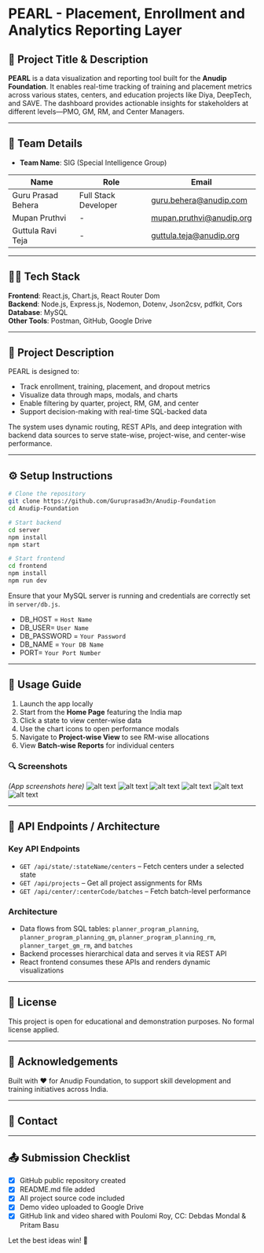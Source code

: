 # PEARL - Placement, Enrollment and Analytics Reporting Layer

## 📌 Project Title & Description
**PEARL** is a data visualization and reporting tool built for the **Anudip Foundation**. It enables real-time tracking of training and placement metrics across various states, centers, and education projects like Diya, DeepTech, and SAVE. The dashboard provides actionable insights for stakeholders at different levels—PMO, GM, RM, and Center Managers.

---

## 👥 Team Details
- **Team Name**: SIG (Special Intelligence Group)

| Name                | Role                 | Email                          |
|---------------------|----------------------|---------------------------------|
| Guru Prasad Behera | Full Stack Developer | guru.behera@anudip.com   |
| Mupan Pruthvi       | -      | mupan.pruthvi@anudip.org            |
| Guttula Ravi Teja       | -      | guttula.teja@anudip.org            |


---

## 🧑‍💻 Tech Stack
**Frontend**: React.js, Chart.js, React Router Dom  
**Backend**: Node.js, Express.js, Nodemon, Dotenv, Json2csv, pdfkit, Cors   
**Database**: MySQL  
**Other Tools**: Postman, GitHub, Google Drive

---

## 📖 Project Description
PEARL is designed to:
- Track enrollment, training, placement, and dropout metrics
- Visualize data through maps, modals, and charts
- Enable filtering by quarter, project, RM, GM, and center
- Support decision-making with real-time SQL-backed data

The system uses dynamic routing, REST APIs, and deep integration with backend data sources to serve state-wise, project-wise, and center-wise performance.

---

## ⚙️ Setup Instructions
```bash
# Clone the repository
git clone https://github.com/Guruprasad3n/Anudip-Foundation
cd Anudip-Foundation

# Start backend
cd server
npm install
npm start

# Start frontend
cd frontend
npm install
npm run dev
```

Ensure that your MySQL server is running and credentials are correctly set in `server/db.js`.

- DB_HOST = `Host Name`
- DB_USER= `User Name`
- DB_PASSWORD = `Your Password`
- DB_NAME = `Your DB Name`
- PORT= `Your Port Number`

---

## 🚀 Usage Guide
1. Launch the app locally
2. Start from the **Home Page** featuring the India map
3. Click a state to view center-wise data
4. Use the chart icons to open performance modals
5. Navigate to **Project-wise View** to see RM-wise allocations
6. View **Batch-wise Reports** for individual centers

### 🔍 Screenshots
*(App screenshots here)*
![alt text](image.png)
![alt text](image-1.png)
![alt text](image-2.png)
![alt text](image-3.png)
![alt text](image-4.png)
![alt text](image-5.png)

---

## 🔗 API Endpoints / Architecture
### Key API Endpoints
- `GET /api/state/:stateName/centers` – Fetch centers under a selected state
- `GET /api/projects` – Get all project assignments for RMs
- `GET /api/center/:centerCode/batches` – Fetch batch-level performance

### Architecture
- Data flows from SQL tables: `planner_program_planning`, `planner_program_planning_gm`, `planner_program_planning_rm`, `planner_target_gm_rm`, and `batches`
- Backend processes hierarchical data and serves it via REST API
- React frontend consumes these APIs and renders dynamic visualizations

---

## 📝 License
This project is open for educational and demonstration purposes. No formal license applied.

<!-- ---

## 📽️ Demo Video
👉 [Click here to view the demo video](https://drive.google.com/your-demo-video-link)  
*(Ensure access is set to: "Anyone with the link can view")* -->

---

## 🙌 Acknowledgements

Built with ❤️ for Anudip Foundation, to support skill development and training initiatives across India.

---

## 📧 Contact 

---

## 📤 Submission Checklist
- [x] GitHub public repository created
- [x] README.md file added
- [x] All project source code included
- [x] Demo video uploaded to Google Drive
- [x] GitHub link and video shared with Poulomi Roy, CC: Debdas Mondal & Pritam Basu

Let the best ideas win! 🚀





<!-- # Anudip Foundation - Training & Mobilization Dashboard


## 🌐 Project Overview

This project is a comprehensive educational dashboard built for the Anudip Foundation. The primary goal is to visually manage, monitor, and track the progress of students across various training centers in India. It integrates interactive maps, batch-level data, mobilization tracking, and chart-based analytics.

## 1. 🗺️ Interactive India Map
 - SVG-based clickable map of India.
 - On hovering a state, it highlights and displays the state name.
 - On clicking, navigates to a page with center-level student data for that state

## 2. 📊 State-wise & Batch-wise Data Pages
 - StatePage: Displays center-wise summary data.

 - StateBatchWiseData: Visualizes batch-wise data for students using Chart.js.

 - Filtering available by center codes and batches.

 - Charts (Bar, Pie, PolarArea) open in modal views for deeper analysis.
## 3. 🖼️ Mobilization Gallery
 - Modal-based form for employees to upload mobilization effort details.
 - Fields include:
     - Employee ID
     - State selection (dynamically sourced from data.js based on "Center State")
     - Image upload
     - Description message
 - Data is temporarily stored in localStorage.
 - Uploaded entries are displayed as cards in a gallery grid with images and text.
## 🛠️ Tech Stack

- Frontend
  - React.js
  - React Router DOM (for routing)
  - Chart.js (data visualization)
  - HTML5 / CSS3
  - JavaScript (ES6+)
- Backend
  - Node Js
  - Express Js
  - MySQL
  - Nodemon
  - PDF Kit
  - Json2Csv

## 🧪 How to Run Locally
   
    # Clone the repo
    git clone https://github.com/Guruprasad3n/Anaudip-Foundation
     
    # Go to the folder
    cd anudip-dashboard

    # Install dependencies
    npm install
    # Run the development server
    npm run dev

   
## 🙌 Acknowledgements

Built with ❤️ for Anudip Foundation, to support skill development and training initiatives across India.


# 📧 Contact -->
